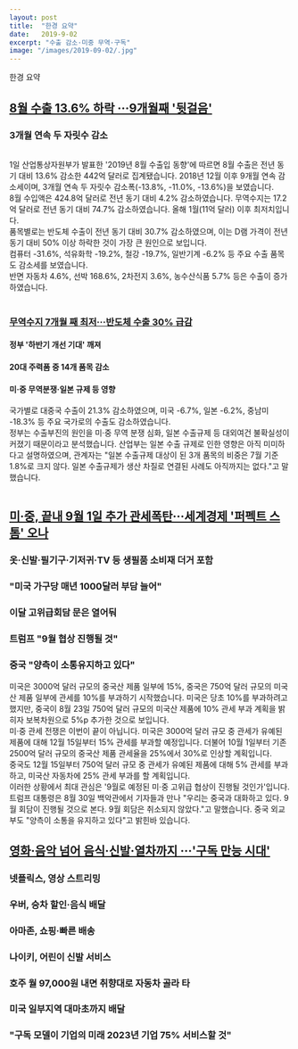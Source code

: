 ```yaml
---
layout: post
title:  "한경 요약"
date:   2019-9-02
excerpt: "수출 감소·미중 무역·구독"
image: "/images/2019-09-02/.jpg"
---
```

  
한경 요약

## <b>[8월 수출 13.6% 하락 ···9개월째 '뒷걸음'](https://news.naver.com/main/read.nhn?mode=LSD&mid=sec&sid1=101&oid=015&aid=0004201951)</b>  

### 3개월 연속 두 자릿수 감소  

<div class="box alt">
	<div class="row 100% uniform>
		<div class="10u"><span class="image fit"><img src="{{ "/images/2019-09-02/1.jpg" | absolute_url }}" alt="" /></span></div>
	</div>
</div>  

1일 산업통상자원부가 발표한 '2019년 8월 수출입 동향'에 따르면 8월 수출은 전년 동기 대비 13.6% 감소한 442억 달러로 집계됐습니다. 2018년 12월 이후 9개월 연속 감소세이며, 3개월 연속 두 자릿수 감소폭(-13.8%, -11.0%, -13.6%)을 보였습니다.   
8월 수입액은 424.8억 달러로 전년 동기 대비 4.2% 감소하였습니다. 무역수지는 17.2억 달러로 전년 동기 대비 74.7% 감소하였습니다. 올해 1월(11억 달러) 이후 최저치입니다.  
품목별로는 반도체 수출이 전년 동기 대비 30.7% 감소하였으며, 이는 D램 가격이 전년 동기 대비 50% 이상 하락한 것이 가장 큰 원인으로 보입니다.  
컴퓨터 -31.6%, 석유화학 -19.2%, 철강 -19.7%, 일반기계 -6.2% 등 주요 수출 품목도 감소세를 보였습니다.  
반면 자동차 4.6%, 선박 168.6%, 2차전지 3.6%, 농수산식품 5.7% 등은 수출이 증가하였습니다.  
<br>
### <b>[무역수지 7개월 째 최저···반도체 수출 30% 급감](https://news.naver.com/main/read.nhn?mode=LSD&mid=sec&sid1=101&oid=015&aid=0004201947)</b>  

#### 정부 '하반기 개선 기대' 깨져  

#### 20대 주력품 중 14개 품목 감소  

#### 미·중 무역분쟁·일본 규제 등 영향  

국가별로 대중국 수출이 21.3% 감소하였으며, 미국 -6.7%, 일본 -6.2%, 중남미 -18.3% 등 주요 국가로의 수출도 감소하였습니다.  
정부는 수출부진의 원인을 미·중 무역 분쟁 심화, 일본 수출규제 등 대외여건 불확실성이 커졌기 때문이라고 분석했습니다. 산업부는 일본 수출 규제로 인한 영향은 아직 미미하다고 설명하였으며, 관계자는 "일본 수출규제 대상이 된 3개 품목의 비중은 7월 기준 1.8%로 크지 않다. 일본 수출규제가 생산 차질로 연결된 사례도 아직까지는 없다."고 말했습니다.  
<div class="box alt">
	<div class="row 100% uniform>
		<div class="10u"><span class="image fit"><img src="{{ "/images/2019-09-02/2.jpg" | absolute_url }}" alt="" /></span></div>
	</div>
</div>  

## <b>[미·중, 끝내 9월 1일 추가 관세폭탄···세계경제 '퍼펙트 스톰' 오나](https://news.naver.com/main/read.nhn?mode=LSD&mid=sec&sid1=104&oid=015&aid=0004201920)</b>  

### 옷·신발·필기구·기저귀·TV 등 생필품 소비재 더거 포함  
### "미국 가구당 매년 1000달러 부담 늘어"  
### 이달 고위급회담 문은 열어둬  
### 트럼프 "9월 협상 진행될 것"  
### 중국 "양측이 소통유지하고 있다"  
미국은 3000억 달러 규모의 중국산 제품 일부에 15%, 중국은 750억 달러 규모의 미국산 제품 일부에 관세를 10%를 부과하기 시작했습니다.
미국은 당초 10%를 부과하려고 했지만, 중국이 8월 23일 750억 달러 규모의 미국산 제품에 10% 관세 부과 계획을 밝히자 보복차원으로 5%p 추가한 것으로 보입니다.  
미·중 관세 전쟁은 이번이 끝이 아닙니다. 미국은 3000억 달러 규모 중 관세가 유예된 제품에 대해 12월 15일부터 15% 관세를 부과할 예정입니다. 더불어 10월 1일부터 기존 2500억 달러 규모의 중국산 제품 관세율을 25%에서 30%로 인상할 계획입니다.  
중국도 12월 15일부터 750억 달러 규모 중 관세가 유예된 제품에 대해 5% 관세를 부과하고, 미국산 자동차에 25% 관세 부과를 할 계획입니다.  
이러한 상황에서 최대 관심은 '9월로 예정된 미·중 고위급 협상이 진행될 것인가'입니다. 트럼프 대통령은 8월 30일 백악관에서 기자들과 만나 "우리는 중국과 대화하고 있다. 9월 회담이 진행될 것으로 본다. 9월 회담은 취소되지 않았다."고 말했습니다. 중국 외교부도 "양측이 소통을 유지하고 있다"고 밝힌바 있습니다.  

## <b>[영화·음악 넘어 음식·신발·열차까지 ···'구독 만능 시대'](https://news.naver.com/main/read.nhn?mode=LSD&mid=sec&sid1=101&oid=015&aid=0004202006)</b>  
### 넷플릭스, 영상 스트리밍  
### 우버, 승차 할인·음식 배달
### 아마존, 쇼핑·빠른 배송
### 나이키, 어린이 신발 서비스  
### 호주 월 97,000원 내면  취향대로 자동차 골라 타
### 미국 일부지역 대마초까지 배달
### "구독 모델이 기업의 미래 2023년 기업 75% 서비스할 것"
